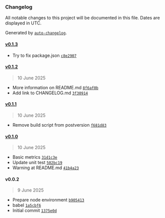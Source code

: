 ### Changelog

All notable changes to this project will be documented in this file. Dates are displayed in UTC.

Generated by [`auto-changelog`](https://github.com/CookPete/auto-changelog).

#### [v0.1.3](https://github.com/adhisimon/mysql-client-w-metrics/compare/v0.1.2...v0.1.3)

- Try to fix package.json [`c8e2907`](https://github.com/adhisimon/mysql-client-w-metrics/commit/c8e290721a82826df7e8584fc07ebb667fa0e7d3)

#### [v0.1.2](https://github.com/adhisimon/mysql-client-w-metrics/compare/v0.1.1...v0.1.2)

> 10 June 2025

- More information on README.md [`8f6af0b`](https://github.com/adhisimon/mysql-client-w-metrics/commit/8f6af0b61a7e90c657006553344c4e63e62166da)
- Add link to CHANGELOG.md [`3f30914`](https://github.com/adhisimon/mysql-client-w-metrics/commit/3f30914f045b108967f528fb851b83e1a88a9bd5)

#### [v0.1.1](https://github.com/adhisimon/mysql-client-w-metrics/compare/v0.1.0...v0.1.1)

> 10 June 2025

- Remove build script from postversion [`f681d83`](https://github.com/adhisimon/mysql-client-w-metrics/commit/f681d830d6bd0fb868453eb723bd9c03f77e7f64)

#### [v0.1.0](https://github.com/adhisimon/mysql-client-w-metrics/compare/v0.0.2...v0.1.0)

> 10 June 2025

- Basic metrics [`31d1c3e`](https://github.com/adhisimon/mysql-client-w-metrics/commit/31d1c3e1634ff19a34e354d5cb55d0d5ca0ed9b2)
- Update unit test [`502bc19`](https://github.com/adhisimon/mysql-client-w-metrics/commit/502bc19aa60d724a0d0473634744a1f4f347f1b4)
- Warning at README.md [`41b4a23`](https://github.com/adhisimon/mysql-client-w-metrics/commit/41b4a233be9c13d6bc10f3014dc8fd3b21b73846)

#### v0.0.2

> 9 June 2025

- Prepare node environment [`b905413`](https://github.com/adhisimon/mysql-client-w-metrics/commit/b905413af0a7d945c87e1557b74a9f3096d0d43b)
- babel [`1a5cbf6`](https://github.com/adhisimon/mysql-client-w-metrics/commit/1a5cbf6ac7d5da0601a7c3a240e8ea83060946b2)
- Initial commit [`1375e0d`](https://github.com/adhisimon/mysql-client-w-metrics/commit/1375e0d092e3885619169782237d13b1e94c1f53)
